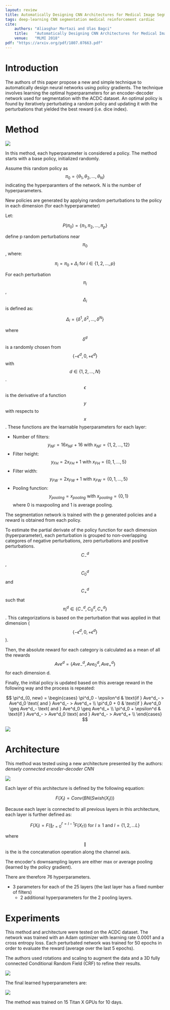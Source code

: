 ```yaml
---
layout: review
title: Automatically Designing CNN Architectures for Medical Image Segmentation
tags: deep-learning CNN segmentation medical reinforcement cardiac
cite:
    authors: "Aliasghar Mortazi and Ulas Bagci"
    title:   "Automatically Designing CNN Architectures for Medical Image Segmentation"
    venue:   "MLMI 2018"
pdf: "https://arxiv.org/pdf/1807.07663.pdf"
---
```



# Introduction

The authors of this paper propose a new and simple technique to automatically design neural networks using policy gradients.
The technique involves learning the optimal hyperparameters for an encoder-decoder network used for segmentation with the ACDC dataset. An optimal policy is found by iteratively perturbating a random policy and updating it with the perturbations that yielded the best reward (i.e. dice index).



# Method
![](/deep-learning/images/AutomaticallyDesigningCNN/fig1.jpg)

In this method, each hyperparameter is considered a policy.
The method starts with a base policy, initialized randomly.

Assume this random policy as $$\pi_0 = \{\theta_1, \theta_2, ..., \theta_N\} $$ indicating the hyperparamters of the network. N is the number of hyperparameters.

New policies are generated by applying random perturbations to the policy in each dimension (for each hyperparameter)

Let:

$$
P(\pi_0) = \{\pi_1, \pi_2,..., \pi_p\}
$$

define p random perturbations near $$\pi_0$$, where:

$$
\pi_i = \pi_0 + \Delta_i \text{ for } i \in \{1, 2,..., p\}
$$

For each perturbation $$\pi_i$$, $$\Delta_i$$ is defined as:

$$
\Delta_i = \{\delta^1, \delta^2,..., \delta^N\}
$$

where $$\delta^d$$ is a randomly chosen from $$\{-\epsilon^d, 0, +\epsilon^d\}$$ with $$d \in \{1, 2,..., N\}$$. $$\epsilon$$ is the derivative of a function $$y$$ with respects to $$x$$.
These functions are the learnable hyperparameters for each layer:

* Number of filters: $$y_{NF} = 16x_{NF} + 16 \text{ with } x_{NF} = \{1, 2,..., 12\}$$
* Filter height: $$y_{FH} = 2x_{FH} + 1 \text{ with } x_{FH} = \{0, 1,..., 5\}$$
* Filter width: $$y_{FW} = 2x_{FW} + 1 \text{ with } x_{FW} = \{0, 1,..., 5\}$$
* Pooling function: $$y_{pooling} = x_{pooling} \text{ with } x_{pooling} = \{0, 1\}$$ where 0 is maxpooling and 1 is average pooling.

The segmentation network is trained with the p generated policies and a reward is obtained from each policy.

To estimate the partial derivate of the policy function for each dimension (hyperparameter), each perturbation is grouped to non-overlapping categores of negative perturbations, zero perturbations and positive perturbations. $$C^d_-$$, $$C^d_0$$ and $$C^d_+$$ such that $$\pi^d_i \in \{C^d_-, C^d_0, C^d_+\}$$. This categorizations is based on the perturbation that was applied in that dimension ($$\{-\epsilon^d, 0, +\epsilon^d\} $$).

Then, the absolute reward for each category is calculated as a mean of all the rewards $$Ave^d = \{Ave^d_-, Ave^d_0, Ave^d_+\}$$ for each dimension d.

Finally, the initial policy is updated based on this average reward in the following way and the process is repeated:

$$
\pi^d_{0, new} = \begin{cases}
             \pi^d_0 - \epsilon^d & \text{if } Ave^d_- > Ave^d_0 \text{ and } Ave^d_- > Ave^d_+   \\
			\pi^d_0 + 0 & \text{if } Ave^d_0 \geq Ave^d_- \text{ and } Ave^d_0 \geq Ave^d_+   \\
			\pi^d_0 + \epsilon^d & \text{if } Ave^d_- > Ave^d_0 \text{ and } Ave^d_- > Ave^d_+   \\
			\end{cases}
$$


![](/deep-learning/images/AutomaticallyDesigningCNN/algo1.jpg)

# Architecture

This method was tested using a new architecture presented by the authors: *densely  connected encoder-decoder CNN*


![](/deep-learning/images/AutomaticallyDesigningCNN/fig2.jpg)

Each layer of this architecture is defined by the following equation:

$$
F(X_l) = Conv(BN(Swish(X_l)))
$$

Because each layer is connected to all previous layers in this architecture, each layer is further defined as:

$$F(X_l) = F( \parallel_{l' = 0}^{l'=l-1} F(X_{l'})) \text{ for } l \geq 1 \text{ and } l = \{1, 2,...L\}$$

where $$ \parallel $$ is the is the concatenation operation along the channel axis.

The encoder's downsampling layers are either max or average pooling (learned by the policy gradient).

There are therefore 76 hyperparameters.
  * 3 parameters for each of the 25 layers (the last layer has a fixed number of filters)
	* 2 additional hyperparameters for the 2 pooling layers.


# Experiments

This method and architecture were tested on the ACDC dataset. The network was trained with an Adam optimizer with learning rate 0.0001 and a cross entropy loss. Each perturbated network was trained for 50 epochs in order to evaluate the reward (average over the last 5 epochs).

The authors used rotations and scaling to augment the data and a 3D fully connected Conditional Random Field (CRF) to refine their results.

![](/deep-learning/images/AutomaticallyDesigningCNN/table1.jpg)


The final learned hyperparameters are:

![](/deep-learning/images/AutomaticallyDesigningCNN/fig3.jpg)

The method was trained on 15 Titan X GPUs for 10 days.
